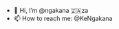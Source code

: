 - 👋 Hi, I’m @ngakana 🇿🇦za
- 📫 How to reach me: @KeNgakana

<!---
ngakana/ngakana is a ✨ special ✨ repository because its `README.md` (this file) appears on your GitHub profile.
You can click the Preview link to take a look at your changes.
--->
